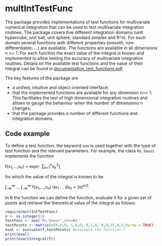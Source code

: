 # multIntTestFunc
The package provides implementations of test functions for multivariate numerical integration that can be used to test multivariate integration routines.
The package covers five different integration domains (unit hypercube, unit ball, unit sphere, standard simplex and R^n).
For each domain several functions with different properties (smooth, non-differentiable, ...) are available. The functions are available in all dimensions n >= 1.
For each function the exact value of the integral is known and implemented to allow testing the accuracy of multivariate integration routines.
Details on the available test functions and the value of their integral can be found in <a href="documentation_test_functions.pdf">documentation_test_functions.pdf</a>.

The key features of the package are
- a unified, intuitive and object oriented interface;
- that the implemented functions are available for any dimension n>= 1. This facilitates the test of high dimensional integration routines and allows to gauge the behaviour when the number of dimensions n changes;
- that the package provides a number of different functions and integration domains.

## Code example
To define a test function, the keyword `new` is used together with the type of test function and the relevant parameters.
For example, the class `Rn_Gauss` implements the function

f(x<sub>1</sub>,...,x<sub>n</sub>) = exp(- &sum;<sub>k=1</sub><sup>n</sup>x<sub>k</sub><sup>2</sup>),

for which the value of the integral is known to be
 
&int;<sub>-&infin;</sub><sup>&infin;</sup> ... &int;<sub>-&infin;</sub><sup>&infin;</sup> f(x<sub>1</sub>,...,x<sub>n</sub>) dx<sub>1</sub> ... dx<sub>n</sub> = (&pi;)<sup>n/2</sup>.

In R the function we can define the function, evaluate it for a given set of points and retrieve the theoretical value of the integral as folows: 
```r
require(multIntTestFunc)
n <- as.integer(3)
testFunc <- new("Rn_Gauss",dim=n)
testPoints <- matrix(c(0,0,0, 1,0,0, 0,1,0, 0,0,1),4,3,byrow = TRUE)
eval <- evaluate(f,testPoints) #evaluate the function f
print(eval)
print(exactIntegral(f))
```

